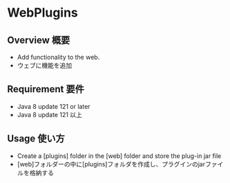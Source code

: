 # WebPlugins
## Overview 概要
 * Add functionality to the web.
 * ウェブに機能を追加
## Requirement 要件
 * Java 8 update 121 or later
 * Java 8 update 121 以上
## Usage 使い方
 * Create a [plugins] folder in the [web] folder and store the plug-in jar file
 * [web]フォルダーの中に[plugins]フォルダを作成し、プラグインのjarファイルを格納する
